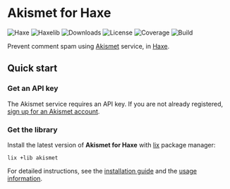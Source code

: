# Akismet for Haxe
![Haxe](https://badgen.net/badge/haxe/%3E%3D4.2.0/green) ![Haxelib](https://badgen.net/haxelib/v/akismet) ![Downloads](https://badgen.net/haxelib/d/akismet) ![License](https://badgen.net/badge/license/MIT/blue) ![Coverage](https://badgen.net/coveralls/c/github/cedx/akismet.hx) ![Build](https://badgen.net/github/checks/cedx/akismet.hx/main)

Prevent comment spam using [Akismet](https://akismet.com) service, in [Haxe](https://haxe.org).

## Quick start

### Get an API key
The Akismet service requires an API key. If you are not already registered, [sign up for an Akismet account](https://akismet.com/development).

### Get the library
Install the latest version of **Akismet for Haxe** with [lix](https://github.com/lix-pm/lix.client) package manager:

```shell
lix +lib akismet
```

For detailed instructions, see the [installation guide](installation.md) and the [usage information](usage.md).
